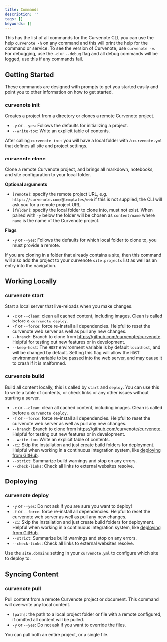 ```yaml
---
title: Commands
description: ''
tags: []
keywords: []
---
```


This has the list of all commands for the Curvenote CLI, you can use the help `curvenote -h` on any command and this will print the help for the command or service. To see the version of Curvenote, use `curvenote -v`. For debugging, use the `-d` or `--debug` flag and all debug commands will be logged, use this if any commands fail.

## Getting Started

These commands are designed with prompts to get you started easily and point you to other information on how to get started.

### curvenote init

Creates a project from a directory or clones a remote Curvenote project.

- `-y` or `--yes`: Follows the defaults for initializing a project.
- `--write-toc`: Write an explicit table of contents.

After calling `curvenote init` you will have a local folder with a `curvenote.yml` that defines all site and project settings.

### curvenote clone

Clone a remote Curvenote project, and brings all markdown, notebooks, and site configuration to your local folder.

**Optional arguments**

- `[remote]`: specify the remote project URL, e.g. `https://curvenote.com/@templates/web` if this is not supplied, the CLI will ask you for a remote project URL.
- `[folder]`: specify the local folder to clone into, must not exist. When paired with `-y` below the folder will be chosen as `content/name` where `name` is the name of the Curvenote project.

**Flags**

- `-y` or `--yes`: Follows the defaults for which local folder to clone to, you must provide a remote.

If you are cloning in a folder that already contains a site, then this command will also add the project to your curvenote `site.projects` list as well as an entry into the navigation.

## Working Locally

### curvenote start

Start a local server that live-reloads when you make changes.

- `-c` or `--clean`: clean all cached content, including images. Clean is called before a `curvenote deploy`.
- `-f` or `--force`: force re-install all dependencies. Helpful to reset the curvenote web server as well as pull any new changes.
- `--branch`: Branch to clone from <https://github.com/curvenote/curvenote>. Helpful for testing out new features or in development.
- `--keep-host`: The `HOST` environment variable is by default `localhost`, and will be changed by default. Setting this flag will allow the `HOST` environment variable to be passed into the web server, and may cause it to crash if it is malformed.

### curvenote build

Build all content locally, this is called by `start` and `deploy`. You can use this to write a table of contents, or check links or any other issues without starting a server.

- `-c` or `--clean`: clean all cached content, including images. Clean is called before a `curvenote deploy`.
- `-f` or `--force`: force re-install all dependencies. Helpful to reset the curvenote web server as well as pull any new changes.
- `--branch`: Branch to clone from <https://github.com/curvenote/curvenote>. Helpful for testing out new features or in development.
- `--write-toc`: Write an explicit table of contents.
- `-ci`: Skip the installation and just create build folders for deployment. Helpful when working in a continuous integration system, like [deploying from GitHub](./github-action.md).
- `--strict`: Summarize build warnings and stop on any errors.
- `--check-links`: Check all links to external websites resolve.

## Deploying

### curvenote deploy

- `-y` or `--yes`: Do not ask if you are sure you want to deploy!
- `-f` or `--force`: force re-install all dependencies. Helpful to reset the curvenote web server as well as pull any new changes.
- `-ci`: Skip the installation and just create build folders for deployment. Helpful when working in a continuous integration system, like [deploying from GitHub](./github-action.md).
- `--strict`: Summarize build warnings and stop on any errors.
- `--check-links`: Check all links to external websites resolve.

Use the `site.domains` setting in your `curvenote.yml` to configure which site to deploy to.

## Syncing Content

### curvenote pull

Pull content from a remote Curvenote project or document. This command will overwrite any local content.

- `[path]`: the path to a local project folder or file with a remote configured, if omitted all content will be pulled.
- `-y` or `--yes`: Do not ask if you want to override the files.

You can pull both an entire project, or a single file.
